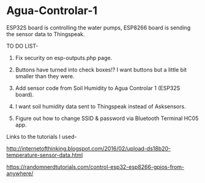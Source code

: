 # Agua-Controlar-1
ESP32S board is controlling the water pumps, ESP8266 board is sending the sensor data to Thingspeak. 

TO DO LIST-

1. Fix security on esp-outputs.php page.

2. Buttons have turned into check boxes!? I want buttons but a little bit smaller than they were.

3. Add sensor code from Soil Humidity to  Agua Controlar 1 (ESP32S board).

4. I want soil humidity data sent to Thingspeak instead of Asksensors.

5. Figure out how to change SSID & password via Bluetooth Terminal HC05 app.

Links to the tutorials I used-

http://internetofthinking.blogspot.com/2016/02/upload-ds18b20-temperature-sensor-data.html

https://randomnerdtutorials.com/control-esp32-esp8266-gpios-from-anywhere/

